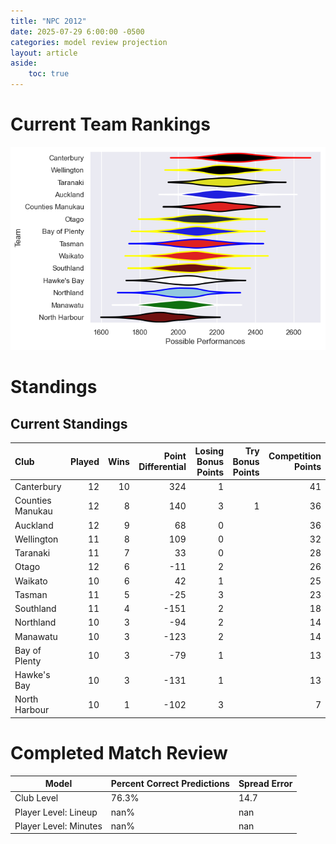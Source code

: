 ```yaml
---  
title: "NPC 2012"  
date: 2025-07-29 6:00:00 -0500  
categories: model review projection  
layout: article  
aside:  
    toc: true  
---
```

# Current Team Rankings


![Club Rankings](plots/rankings_NPC_2012.png)
# Standings

## Current Standings


| Club             |   Played |   Wins |   Point Differential |   Losing Bonus Points |   Try Bonus Points |   Competition Points |
|:-----------------|---------:|-------:|---------------------:|----------------------:|-------------------:|---------------------:|
| Canterbury       |       12 |     10 |                  324 |                     1 |                    |                   41 |
| Counties Manukau |       12 |      8 |                  140 |                     3 |                  1 |                   36 |
| Auckland         |       12 |      9 |                   68 |                     0 |                    |                   36 |
| Wellington       |       11 |      8 |                  109 |                     0 |                    |                   32 |
| Taranaki         |       11 |      7 |                   33 |                     0 |                    |                   28 |
| Otago            |       12 |      6 |                  -11 |                     2 |                    |                   26 |
| Waikato          |       10 |      6 |                   42 |                     1 |                    |                   25 |
| Tasman           |       11 |      5 |                  -25 |                     3 |                    |                   23 |
| Southland        |       11 |      4 |                 -151 |                     2 |                    |                   18 |
| Northland        |       10 |      3 |                  -94 |                     2 |                    |                   14 |
| Manawatu         |       10 |      3 |                 -123 |                     2 |                    |                   14 |
| Bay of Plenty    |       10 |      3 |                  -79 |                     1 |                    |                   13 |
| Hawke's Bay      |       10 |      3 |                 -131 |                     1 |                    |                   13 |
| North Harbour    |       10 |      1 |                 -102 |                     3 |                    |                    7 |



# Completed Match Review


| Model | Percent Correct Predictions | Spread Error |
| ------ | ------ | ------ |
| Club Level | 76.3% | 14.7 |
| Player Level: Lineup | nan% | nan |
| Player Level: Minutes | nan% | nan |

